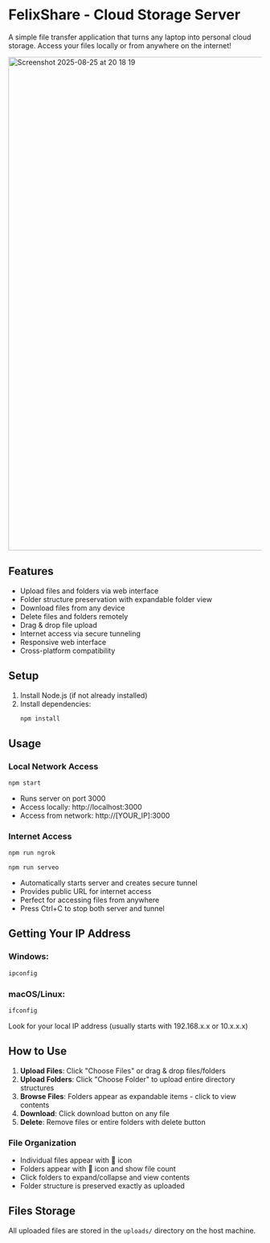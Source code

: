 # FelixShare - Cloud Storage Server

A simple file transfer application that turns any laptop into personal cloud storage. Access your files locally or from anywhere on the internet!

<img width="1512" height="982" alt="Screenshot 2025-08-25 at 20 18 19" src="https://github.com/user-attachments/assets/a0f841c8-3a2d-4c30-a50c-4ab4bda70936" />


## Features

- Upload files and folders via web interface
- Folder structure preservation with expandable folder view
- Download files from any device
- Delete files and folders remotely
- Drag & drop file upload
- Internet access via secure tunneling
- Responsive web interface
- Cross-platform compatibility

## Setup

1. Install Node.js (if not already installed)
2. Install dependencies:
   ```bash
   npm install
   ```

## Usage

### Local Network Access
```bash
npm start
```
- Runs server on port 3000
- Access locally: http://localhost:3000  
- Access from network: http://[YOUR_IP]:3000

### Internet Access
```bash
npm run ngrok
```
```bash
npm run serveo
```
- Automatically starts server and creates secure tunnel
- Provides public URL for internet access
- Perfect for accessing files from anywhere
- Press Ctrl+C to stop both server and tunnel

## Getting Your IP Address

### Windows:
```cmd
ipconfig
```

### macOS/Linux:
```bash
ifconfig
```

Look for your local IP address (usually starts with 192.168.x.x or 10.x.x.x)

## How to Use

1. **Upload Files**: Click "Choose Files" or drag & drop files/folders
2. **Upload Folders**: Click "Choose Folder" to upload entire directory structures  
3. **Browse Files**: Folders appear as expandable items - click to view contents
4. **Download**: Click download button on any file
5. **Delete**: Remove files or entire folders with delete button

### File Organization
- Individual files appear with 📄 icon
- Folders appear with 📁 icon and show file count
- Click folders to expand/collapse and view contents
- Folder structure is preserved exactly as uploaded

## Files Storage

All uploaded files are stored in the `uploads/` directory on the host machine.
